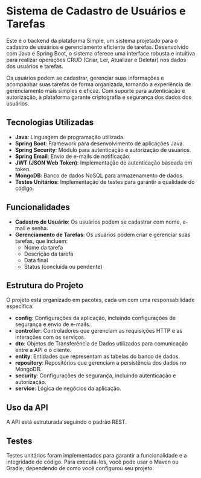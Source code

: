 # Sistema de Cadastro de Usuários e Tarefas

Este é o backend da plataforma Simple, um sistema projetado para o cadastro de usuários e gerenciamento eficiente de tarefas. Desenvolvido com Java e Spring Boot, o sistema oferece uma interface robusta e intuitiva para realizar operações CRUD (Criar, Ler, Atualizar e Deletar) nos dados dos usuários e tarefas.

Os usuários podem se cadastrar, gerenciar suas informações e acompanhar suas tarefas de forma organizada, tornando a experiência de gerenciamento mais simples e eficaz. Com suporte para autenticação e autorização, a plataforma garante criptografia e segurança dos dados dos usuários.

## Tecnologias Utilizadas

- **Java**: Linguagem de programação utilizada.
- **Spring Boot**: Framework para desenvolvimento de aplicações Java.
- **Spring Security**: Módulo para autenticação e autorização de usuários.
- **Spring Email**: Envio de e-mails de notificação.
- **JWT (JSON Web Token)**: Implementação de autenticação baseada em token.
- **MongoDB**: Banco de dados NoSQL para armazenamento de dados.
- **Testes Unitários**: Implementação de testes para garantir a qualidade do código.

## Funcionalidades

- **Cadastro de Usuário**: Os usuários podem se cadastrar com nome, e-mail e senha.
- **Gerenciamento de Tarefas**: Os usuários podem criar e gerenciar suas tarefas, que incluem:
  - Nome da tarefa
  - Descrição da tarefa
  - Data final
  - Status (concluída ou pendente)

## Estrutura do Projeto

O projeto está organizado em pacotes, cada um com uma responsabilidade específica:

- **config**: Configurações da aplicação, incluindo configurações de segurança e envio de e-mails.
- **controller**: Controladores que gerenciam as requisições HTTP e as interações com os serviços.
- **dto**: Objetos de Transferência de Dados utilizados para comunicação entre a API e o cliente.
- **entity**: Entidades que representam as tabelas do banco de dados.
- **repository**: Repositórios que gerenciam a persistência dos dados no MongoDB.
- **security**: Configurações de segurança, incluindo autenticação e autorização.
- **service**: Lógica de negócios da aplicação.

## Uso da API

A API está estruturada seguindo o padrão REST.

## Testes

Testes unitários foram implementados para garantir a funcionalidade e a integridade do código. Para executá-los, você pode usar o Maven ou Gradle, dependendo de como você configurou seu projeto.

